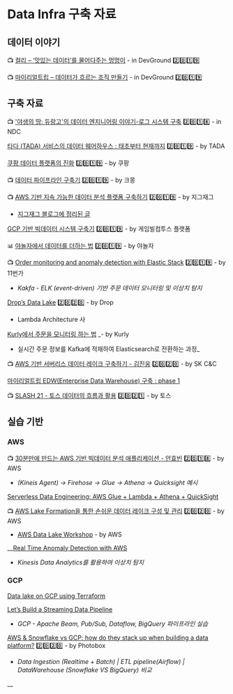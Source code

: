 # Data Infra 구축 자료

## 데이터 이야기

📺 [컬리 – ‘맛있는 데이터’를 물어다주는 멍멍이](https://devground.hanbit.co.kr/2019/06/27/ai%EC%99%80-%EB%8D%B0%EC%9D%B4%ED%84%B0-%EA%B3%BC%ED%95%99-%EB%85%B8%EC%83%81%EB%9E%98-%EB%A7%9B%EC%9E%88%EB%8A%94-%EB%8D%B0%EC%9D%B4%ED%84%B0%EB%A5%BC-%EB%AC%BC%EC%96%B4%EB%8B%A4%EC%A3%BC/) - in DevGround 2️⃣0️⃣1️⃣9️⃣ 

📺 [마이리얼트립 – 데이터가 흐르는 조직 만들기](https://devground.hanbit.co.kr/2019/06/27/ai%ec%99%80-%eb%8d%b0%ec%9d%b4%ed%84%b0-%ea%b3%bc%ed%95%99-%ec%96%91%ec%8a%b9%ed%99%94-%eb%8d%b0%ec%9d%b4%ed%84%b0%ea%b0%80-%ed%9d%90%eb%a5%b4%eb%8a%94-%ec%a1%b0%ec%a7%81-%eb%a7%8c%eb%93%a4/) - in DevGround 2️⃣0️⃣1️⃣9️⃣

## 구축 자료

📺 ['야생의 땅: 듀랑고'의 데이터 엔지니어링 이야기-로그 시스템 구축](https://www.youtube.com/watch?v=lNV5bn_rPrw) 2️⃣0️⃣1️⃣8️⃣ - in NDC

 [타다 \(TADA\) 서비스의 데이터 웨어하우스 : 태초부터 현재까지](https://speakerdeck.com/vcnc/tada-tada-seobiseuyi-deiteo-weeohauseu-taecobuteo-hyeonjaeggaji) 2️⃣0️⃣1️⃣9️⃣ - by TADA

[쿠팡 데이터 플랫폼의 진화](https://medium.com/coupang-tech/%EC%BF%A0%ED%8C%A1-%EB%8D%B0%EC%9D%B4%ED%84%B0-%ED%94%8C%EB%9E%AB%ED%8F%BC%EC%9D%98-%EC%A7%84%ED%99%94-26c827c1ec09) 2️⃣0️⃣1️⃣9️⃣ - by 쿠팡

📺 [데이터 파이프라인 구축기](https://www.youtube.com/watch?v=MH09VDqALXw) 2️⃣0️⃣1️⃣9️⃣ - by 크몽 

📺 [AWS 기반 지속 가능한 데이터 분석 플랫폼 구축하기](https://www.youtube.com/watch?v=Lc2m6yZAZ74) 2️⃣0️⃣1️⃣9️⃣ - by 지그재그

* [지그재그 블로그에 정리된 글](https://brunch.co.kr/@zigzag/16)

[GCP 기반 빅데이터 시스템 구축기](https://tech.gamevilcom2us.com/blog/3922) 2️⃣0️⃣1️⃣9️⃣ - by 게임빌컴투스 플랫폼

📊 [야놀자에서 데이터를 더하는 법](https://docs.google.com/presentation/d/1AqiRVm32zCg59TKDgbs14FaVgNf8kqfXFkCYxAPw8ac/edit?fbclid=IwAR3ES23k2TA6GkXFL3okMS5qvCuKf_I8D1Z78kZqx1DrJUedygr-CTGMV6s#slide=id.g5a8697579c_0_123) 2️⃣0️⃣1️⃣9️⃣ - by 야놀자

📺 [Order monitoring and anomaly detection with Elastic Stack](https://www.elastic.co/kr/elasticon/tour/2019/seoul/eleven-street-order-monitoring-and-anomaly-detection-with-elastic-stack) 2️⃣0️⃣1️⃣9️⃣ - by 11번가  
  -  _Kakfa - ELK \(event-driven\) 기반 주문 데이터 모니터링 및 이상치 탐지_

[Drop’s Data Lake](https://drop.engineering/drops-data-lake-49aeb80e12d9)  2️⃣0️⃣2️⃣0️⃣ - by Drop  
  -  Lambda Architecture 사

[Kurly에서 주문을 모니터링 하는 법](https://helloworld.kurly.com/blog/order-monitoring-service/#%EC%B2%AB-%EB%B0%B0%ED%8F%AC-%ED%9B%84-%EA%B2%AA%EC%97%88%EB%8D%98-%EC%9D%B4%EC%8A%88%EB%93%A4-) _- by Kurly  
  -  실시간 주문 정보를 Kafka에 적재하여 Elasticsearch로 전환하는 과정_

📺 [AWS 기반 서버리스 데이터 레이크 구축하기 - 김진웅](https://www.youtube.com/watch?v=qbdLrILjapA) 2️⃣0️⃣2️⃣0️⃣ - by SK C&C

[마이리얼트립 EDW\(Enterprise Data Warehouse\) 구축 : phase 1](https://medium.com/myrealtrip-product/%EB%A7%88%EC%9D%B4%EB%A6%AC%EC%96%BC%ED%8A%B8%EB%A6%BD-edw-%EA%B5%AC%EC%B6%95-phase-1-7d32c49c96ec)

📺 [SLASH 21 - 토스 데이터의 흐름과 활용](https://www.youtube.com/watch?v=8ZhnUgylQgo) 2️⃣0️⃣2️⃣1️⃣ - by 토스

## 실습 기반

### AWS

📺 [30분만에 만드는 AWS 기반 빅데이터 분석 애플리케이션 - 안효빈](https://www.youtube.com/watch?v=yTbdHLsnljM) 2️⃣0️⃣1️⃣8️⃣ - by AWS  
  -  _\(Kineis Agent\) -&gt; Firehose -&gt; Glue -&gt; Athena -&gt; Quicksight 예시_

[Serverless Data Engineering: AWS Glue + Lambda + Athena + QuickSight](https://medium.com/i-like-big-data-and-i-cannot-lie/serverless-data-engineering-aws-glue-lambda-athena-quicksight-de3ef177884f)

📺 [AWS Lake Formation을 통한 손쉬운 데이터 레이크 구성 및 관리](https://www.youtube.com/watch?v=eQjkwhyOOmI) 2️⃣0️⃣2️⃣0️⃣ - by AWS

* [AWS Data Lake Workshop](http://bdlf.awsdemo.kr/introduction/lakeformation/) - by AWS

\_\_[Real Time Anomaly Detection with AWS](https://towardsdatascience.com/real-time-anomaly-detection-with-aws-c237db9eaa3f)  
  -  _Kinesis Data Analytics를 활용하여 이상치 탐지_

### GCP

[Data lake on GCP using Terraform](https://towardsdatascience.com/data-lake-on-gcp-using-terraform-469062a205ad)

[Let’s Build a Streaming Data Pipeline](https://towardsdatascience.com/lets-build-a-streaming-data-pipeline-e873d671fc57)  
  -  _GCP - Apache Beam, Pub/Sub, Dataflow, BigQuery 파이프라인 실습_

[AWS & Snowflake vs GCP: how do they stack up when building a data platform?](https://medium.com/photobox-technology-product-and-design/aws-snowflake-vs-gcp-how-do-they-stack-up-when-building-a-data-platform-45edbdd615ff) 2️⃣0️⃣2️⃣0️⃣ - by Photobox  
  -  _Data Ingestion \(Realtime + Batch\) \| ETL pipeline\(Airflow\) \| DataWarehouse \(Snowflake VS BigQuery\) 비교_

\_\_

